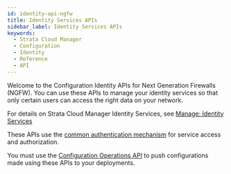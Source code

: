 ```yaml
---
id: identity-api-ngfw
title: Identity Services APIs
sidebar_label: Identity Services APIs
keywords:
  - Strata Cloud Manager
  - Configuration
  - Identity
  - Reference
  - API
---
```


Welcome to the Configuration Identity APIs for Next Generation Firewalls (NGFW). You can use these
APIs to manage your identity services so that only certain users can access the right data on your
network.

For details on Strata Cloud Manager Identity Services, see
[Manage: Identity Services](https://docs.paloaltonetworks.com/strata-cloud-manager/getting-started/manage-configuration-ngfw-and-prisma-access/identity-services)

These APIs use the [common authentication mechanism](/scm/docs/getstarted) for service access and authorization.

You must use the [Configuration Operations API](/scm/api/config/ngfw/operations/operations-api-ngfw) to push
configurations made using these APIs to your deployments.
